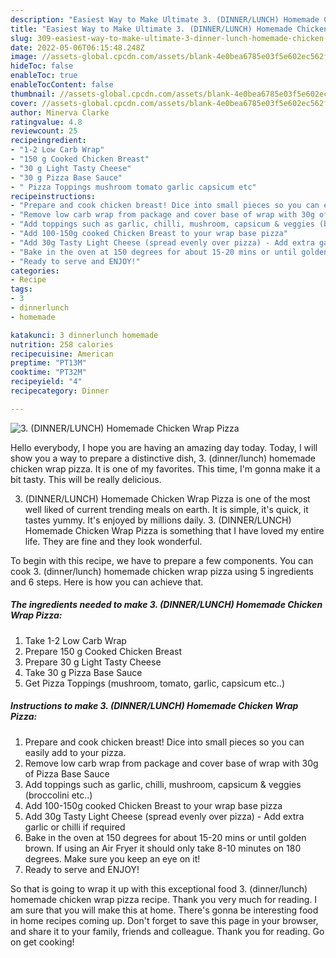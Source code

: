 ```yaml
---
description: "Easiest Way to Make Ultimate 3. (DINNER/LUNCH) Homemade Chicken Wrap Pizza"
title: "Easiest Way to Make Ultimate 3. (DINNER/LUNCH) Homemade Chicken Wrap Pizza"
slug: 309-easiest-way-to-make-ultimate-3-dinner-lunch-homemade-chicken-wrap-pizza
date: 2022-05-06T06:15:48.248Z
image: //assets-global.cpcdn.com/assets/blank-4e0bea6785e03f5e602ec562f230caae08da540cada707380b4fe1bbebba43da.png
hideToc: false
enableToc: true
enableTocContent: false
thumbnail: //assets-global.cpcdn.com/assets/blank-4e0bea6785e03f5e602ec562f230caae08da540cada707380b4fe1bbebba43da.png
cover: //assets-global.cpcdn.com/assets/blank-4e0bea6785e03f5e602ec562f230caae08da540cada707380b4fe1bbebba43da.png
author: Minerva Clarke
ratingvalue: 4.8
reviewcount: 25
recipeingredient:
- "1-2 Low Carb Wrap"
- "150 g Cooked Chicken Breast"
- "30 g Light Tasty Cheese"
- "30 g Pizza Base Sauce"
- " Pizza Toppings mushroom tomato garlic capsicum etc"
recipeinstructions:
- "Prepare and cook chicken breast! Dice into small pieces so you can easily add to your pizza."
- "Remove low carb wrap from package and cover base of wrap with 30g of Pizza Base Sauce"
- "Add toppings such as garlic, chilli, mushroom, capsicum & veggies (broccolini etc..)"
- "Add 100-150g cooked Chicken Breast to your wrap base pizza"
- "Add 30g Tasty Light Cheese (spread evenly over pizza) - Add extra garlic or chilli if required"
- "Bake in the oven at 150 degrees for about 15-20 mins or until golden brown. If using an Air Fryer it should only take 8-10 minutes on 180 degrees. Make sure you keep an eye on it!"
- "Ready to serve and ENJOY!"
categories:
- Recipe
tags:
- 3
- dinnerlunch
- homemade

katakunci: 3 dinnerlunch homemade 
nutrition: 258 calories
recipecuisine: American
preptime: "PT13M"
cooktime: "PT32M"
recipeyield: "4"
recipecategory: Dinner

---
```



![3. (DINNER/LUNCH) Homemade Chicken Wrap Pizza](//assets-global.cpcdn.com/assets/blank-4e0bea6785e03f5e602ec562f230caae08da540cada707380b4fe1bbebba43da.png)

Hello everybody, I hope you are having an amazing day today. Today, I will show you a way to prepare a distinctive dish, 3. (dinner/lunch) homemade chicken wrap pizza. It is one of my favorites. This time, I'm gonna make it a bit tasty. This will be really delicious.



3. (DINNER/LUNCH) Homemade Chicken Wrap Pizza is one of the most well liked of current trending meals on earth. It is simple, it's quick, it tastes yummy. It's enjoyed by millions daily. 3. (DINNER/LUNCH) Homemade Chicken Wrap Pizza is something that I have loved my entire life. They are fine and they look wonderful.


To begin with this recipe, we have to prepare a few components. You can cook 3. (dinner/lunch) homemade chicken wrap pizza using 5 ingredients and 6 steps. Here is how you can achieve that.

<!--inarticleads1-->

##### The ingredients needed to make 3. (DINNER/LUNCH) Homemade Chicken Wrap Pizza:

1. Take 1-2 Low Carb Wrap
1. Prepare 150 g Cooked Chicken Breast
1. Prepare 30 g Light Tasty Cheese
1. Take 30 g Pizza Base Sauce
1. Get  Pizza Toppings (mushroom, tomato, garlic, capsicum etc..)




<!--inarticleads2-->

##### Instructions to make 3. (DINNER/LUNCH) Homemade Chicken Wrap Pizza:

1. Prepare and cook chicken breast! Dice into small pieces so you can easily add to your pizza.
1. Remove low carb wrap from package and cover base of wrap with 30g of Pizza Base Sauce
1. Add toppings such as garlic, chilli, mushroom, capsicum & veggies (broccolini etc..)
1. Add 100-150g cooked Chicken Breast to your wrap base pizza
1. Add 30g Tasty Light Cheese (spread evenly over pizza) - Add extra garlic or chilli if required
1. Bake in the oven at 150 degrees for about 15-20 mins or until golden brown. If using an Air Fryer it should only take 8-10 minutes on 180 degrees. Make sure you keep an eye on it!
1. Ready to serve and ENJOY!



So that is going to wrap it up with this exceptional food 3. (dinner/lunch) homemade chicken wrap pizza recipe. Thank you very much for reading. I am sure that you will make this at home. There's gonna be interesting food in home recipes coming up. Don't forget to save this page in your browser, and share it to your family, friends and colleague. Thank you for reading. Go on get cooking!

